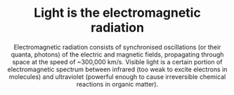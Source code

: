 ---
title: Light is the electromagnetic radiation
subtitle: Electromagnetic radiation consists of synchronised oscillations (or their quanta, photons) of the electric and magnetic fields, propagating through space at the speed of ~300,000 km/s. Visible light is a certain portion of electromagnetic spectrum between infrared (too weak to excite electrons in molecules) and ultraviolet (powerful enough to cause irreversible chemical reactions in organic matter).
tags: light
media: emwavepropagation.jpg
---